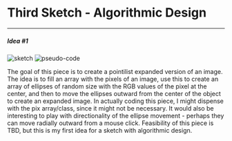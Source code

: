 # Third Sketch - Algorithmic Design
------
##### Idea #1

![sketch](images/sketch.jpg?raw=true "sketch")
![pseudo-code](images/pseudo-code.jpg?raw=true "pseudo-code")

The goal of this piece is to create a pointilist expanded version of an image. The idea is to fill an array with the pixels of an image, use this to create an array of ellipses of random size with the RGB values of the pixel at the center, and then to move the ellipses outward from the center of the object to create an expanded image. In actually coding this piece, I might dispense with the pix array/class, since it might not be necessary. It would also be interesting to play with directionality of the ellipse movement - perhaps they can move radially outward from a mouse click. Feasibility of this piece is TBD, but this is my first idea for a sketch with algorithmic design.


